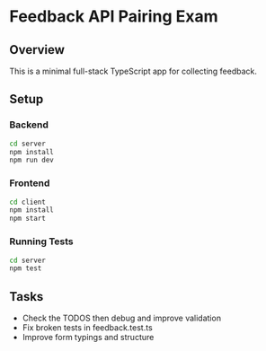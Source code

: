 # Feedback API Pairing Exam

## Overview
This is a minimal full-stack TypeScript app for collecting feedback.

## Setup

### Backend
```bash
cd server
npm install
npm run dev
```

### Frontend
```bash
cd client
npm install
npm start
```

### Running Tests
```bash
cd server
npm test
```

## Tasks
- Check the TODOS then debug and improve validation
- Fix broken tests in feedback.test.ts
- Improve form typings and structure
